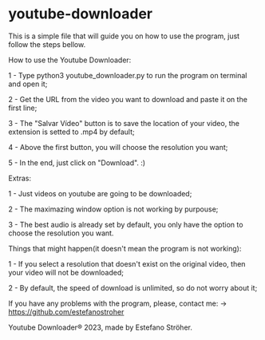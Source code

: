 # youtube-downloader

This is a simple file that will guide you on how to use the program, just follow the steps bellow.

How to use the Youtube Downloader:

1 - Type python3 youtube_downloader.py to run the program on terminal and open it;

2 - Get the URL from the video you want to download and paste it on the first line;

3 - The "Salvar Vídeo" button is to save the location of your video, the extension is setted to .mp4 by default;

4 - Above the first button, you will choose the resolution you want;

5 - In the end, just click on "Download". :)

Extras:

1 - Just videos on youtube are going to be downloaded;

2 - The maximazing window option is not working by purpouse;

3 - The best audio is already set by default, you only have the option to choose the resolution you want.

Things that might happen(it doesn't mean the program is not working):

1 - If you select a resolution that doesn't exist on the original video, then your video will not be downloaded;

2 - By default, the speed of download is unlimited, so do not worry about it;

If you have any problems with the program, please, contact me:
-> https://github.com/estefanostroher

Youtube Downloader® 2023, made by Estefano Ströher.
